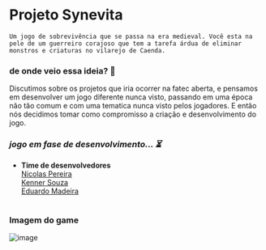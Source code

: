 # Projeto Synevita

` Um jogo de sobrevivência que se passa na era medieval. Você esta na pele de um guerreiro corajoso que tem a tarefa árdua de eliminar monstros e criaturas no vilarejo de Caenda. ` 

### de onde veio essa ideia? 💭
Discutimos sobre os projetos que iria ocorrer na fatec aberta, e pensamos em desenvolver um jogo diferente nunca visto, passando em uma época não tão comum e com uma tematica nunca visto pelos jogadores. E então nós decidimos tomar como compromisso a criação e desenvolvimento do jogo. 

### ***jogo em fase de desenvolvimento... ⏳***


* **Time de desenvolvedores**<br>
<a href="https://github.com/senhorN">Nicolas Pereira<a><br>
<A href="https://github.com/Kienner">Kenner Souza<A><br>
<a href="https://github.com/penfone">Eduardo Madeira<a> <br>

#
### Imagem do game 
![image](https://user-images.githubusercontent.com/90424448/201542986-a477ca03-651c-447f-a17f-a66a04a56613.png)
